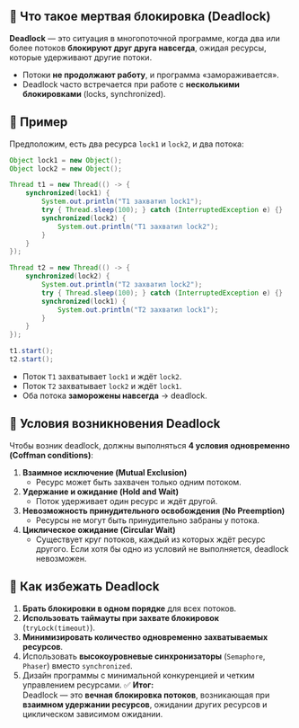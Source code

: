 ## 🔹 Что такое мертвая блокировка (Deadlock)
**Deadlock** — это ситуация в многопоточной программе, когда два или более потоков **блокируют друг друга навсегда**, ожидая ресурсы, которые удерживают другие потоки.
- Потоки **не продолжают работу**, и программа «замораживается».
- Deadlock часто встречается при работе с **несколькими блокировками** (locks, synchronized).
## 🔹 Пример
Предположим, есть два ресурса `lock1` и `lock2`, и два потока:
```java
Object lock1 = new Object();
Object lock2 = new Object();

Thread t1 = new Thread(() -> {
    synchronized(lock1) {
        System.out.println("T1 захватил lock1");
        try { Thread.sleep(100); } catch (InterruptedException e) {}
        synchronized(lock2) {
            System.out.println("T1 захватил lock2");
        }
    }
});

Thread t2 = new Thread(() -> {
    synchronized(lock2) {
        System.out.println("T2 захватил lock2");
        try { Thread.sleep(100); } catch (InterruptedException e) {}
        synchronized(lock1) {
            System.out.println("T2 захватил lock1");
        }
    }
});

t1.start();
t2.start();
```
- Поток `T1` захватывает `lock1` и ждёт `lock2`.
- Поток `T2` захватывает `lock2` и ждёт `lock1`.
- Оба потока **заморожены навсегда** → deadlock.
## 🔹 Условия возникновения Deadlock
Чтобы возник deadlock, должны выполняться **4 условия одновременно (Coffman conditions)**:
1. **Взаимное исключение (Mutual Exclusion)**
    - Ресурс может быть захвачен только одним потоком.
2. **Удержание и ожидание (Hold and Wait)**
    - Поток удерживает один ресурс и ждёт другой.
3. **Невозможность принудительного освобождения (No Preemption)**
    - Ресурсы не могут быть принудительно забраны у потока.
4. **Циклическое ожидание (Circular Wait)**
    - Существует круг потоков, каждый из которых ждёт ресурс другого.
Если хотя бы одно из условий не выполняется, deadlock невозможен.
## 🔹 Как избежать Deadlock
1. **Брать блокировки в одном порядке** для всех потоков.
2. **Использовать таймауты при захвате блокировок** (`tryLock(timeout)`).
3. **Минимизировать количество одновременно захватываемых ресурсов**.
4. Использовать **высокоуровневые синхронизаторы** (`Semaphore`, `Phaser`) вместо `synchronized`.
5. Дизайн программы с минимальной конкуренцией и четким управлением ресурсами.
✅ **Итог:**  
Deadlock — это **вечная блокировка потоков**, возникающая при **взаимном удержании ресурсов**, ожидании других ресурсов и циклическом зависимом ожидании.